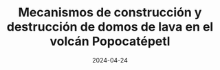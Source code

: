 ---
type: invited seminar
highlight: True
authors: ['Sébastien Valade']
title: "Mecanismos de construcción y destrucción de domos de lava en el volcán Popocatépetl"
event: Institute Seminar
event_url: https://www.youtube.com/watch?v=xmksl5KLHSU&t=1417s
location: Universidad Nacional Autónoma de México (Institute of Geophysics)
address:
  city: Mexico City
  country: Mexico
date: 2024-04-24
all_day: False
---